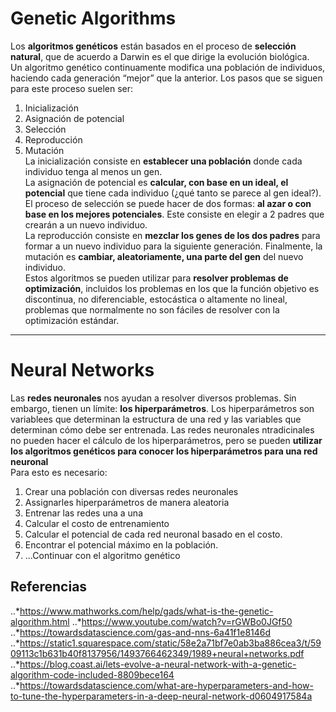 # Genetic Algorithms

Los **algoritmos genéticos** están basados en el proceso de **selección natural**, que de acuerdo a Darwin es el que dirige la evolución biológica.  
Un algoritmo genético continuamente modifica una población de individuos, haciendo cada generación “mejor” que la anterior. Los pasos que se siguen para este proceso suelen ser:  
1. Inicialización  
2. Asignación de potencial   
3. Selección  
4. Reproducción  
5. Mutación  
La inicialización consiste en **establecer una población** donde cada individuo tenga al menos un gen.  
La asignación de potencial es **calcular, con base en un ideal, el potencial** que tiene cada individuo (¿qué tanto se parece al gen ideal?).  
El proceso de selección se puede hacer de dos formas: **al azar o con base en los mejores potenciales**. Este consiste en elegir a 2 padres que crearán a un nuevo individuo.  
La reproducción consiste en **mezclar los genes de los dos padres** para formar a un nuevo individuo para la siguiente generación.
Finalmente, la mutación es **cambiar, aleatoriamente, una parte del gen** del nuevo individuo.  
Estos algoritmos se pueden utilizar para **resolver problemas de optimización**, incluidos los problemas en los que la función objetivo es discontinua, no diferenciable, estocástica o altamente no lineal, problemas que normalmente no son fáciles de resolver con la optimización estándar.  
___
# Neural Networks

Las **redes neuronales** nos ayudan a resolver diversos problemas. Sin embargo, tienen un límite: **los hiperparámetros**. Los hiperparámetros son variablees que determinan la estructura de una red y las variables que determinan cómo debe ser entrenada. Las redes neuronales ntradicinales no pueden hacer el cálculo de los hiperparámetros, pero se pueden **utilizar los algoritmos genéticos para conocer los hiperparámetros para una red neuronal**  
Para esto es necesario:  
1. Crear una población con diversas redes neuronales  
2. Assignarles hiperparámetros de manera aleatoria  
3. Entrenar las redes una a una  
4. Calcular el costo de entrenamiento  
5. Calcular el potencial de cada red neuronal basado en el costo.  
6. Encontrar el potencial máximo en la población.  
7. ...Continuar con el algoritmo genético  

## Referencias
..*https://www.mathworks.com/help/gads/what-is-the-genetic-algorithm.html
..*https://www.youtube.com/watch?v=rGWBo0JGf50
..*https://towardsdatascience.com/gas-and-nns-6a41f1e8146d
..*https://static1.squarespace.com/static/58e2a71bf7e0ab3ba886cea3/t/5909113c1b631b40f8137956/1493766462349/1989+neural+networks.pdf
..*https://blog.coast.ai/lets-evolve-a-neural-network-with-a-genetic-algorithm-code-included-8809bece164
..*https://towardsdatascience.com/what-are-hyperparameters-and-how-to-tune-the-hyperparameters-in-a-deep-neural-network-d0604917584a

